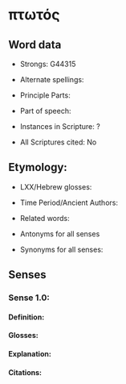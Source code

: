 # πτωτός

<!-- Status: S2=NeedsEdits -->
<!-- Lexica used for edits:   -->

<!--      Remove this comment block after initial editting        -->
<!--                                                              -->
<!-- This file was created from textual analysis by Alan Bunning. -->
<!-- It is here to support downstream UGNT processing             -->
<!-- which will identify this particular lemma.                   -->
<!-- Since this was not derived from the Abbott-Smith lexicon,    -->
<!-- your first round of edits can/should ignore this file        -->
<!--                                                              -->
<!--      Remove this comment block after initial editting        -->

## Word data

* Strongs: G44315

* Alternate spellings: 


* Principle Parts: 


* Part of speech: 


* Instances in Scripture: ?

* All Scriptures cited: No

## Etymology: 


* LXX/Hebrew glosses:


* Time Period/Ancient Authors:


* Related words:


* Antonyms for all senses


* Synonyms for all senses:


## Senses


### Sense  1.0:


#### Definition: 


#### Glosses: 


#### Explanation:


#### Citations: 


